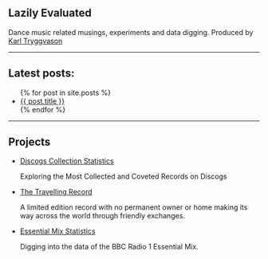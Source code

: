 ## Lazily Evaluated

Dance music related musings, experiments and data digging. Produced by [Karl Tryggvason](http://karltryggvason.com)

---

## Latest posts: 

<ul>
  {% for post in site.posts %}
    <li>
      <a href="{{ post.url }}">{{ post.title }} </a>
    </li>
  {% endfor %}
</ul>


--- 

## Projects

* [Discogs Collection Statistics](/discogs-collection-statistics/)

    Exploring the Most Collected and Coveted Records on Discogs

* [The Travelling Record](/travelling-record/)

    A limited edition record with no permanent owner or home making its way across the world through friendly exchanges.

* [Essential Mix Statistics](/essential-mix-statistics/)

    Digging into the data of the BBC Radio 1 Essential Mix.